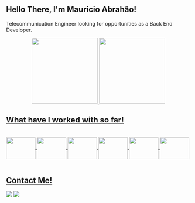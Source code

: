 <!--
**505mauricio/505mauricio** is a ✨ _special_ ✨ repository because its `README.md` (this file) appears on your GitHub profile.

Here are some ideas to get you started:

- 🔭 I’m currently working on ...
- 🌱 I’m currently learning ...
- 👯 I’m looking to collaborate on ...
- 🤔 I’m looking for help with ...
- 💬 Ask me about ...
- 📫 How to reach me: ...
- 😄 Pronouns: ...
- ⚡ Fun fact: ...
-->
## Hello There, I'm Mauricio Abrahão!
Telecommunication Engineer looking for opportunities as a Back End Developer.
<br>
<div align="center" dir="auto">
  <a href="https://github.com/505mauricio">
  <img height= "180em" src="https://github-readme-stats.vercel.app/api?username=505mauricio&show_icons=true&theme=dracula&include_all_commits=true&count_private=true" style="max-width: 100%;"/>
  <img height= "180em" src="https://github-readme-stats.vercel.app/api/top-langs?username=505mauricio&layout=compact&langs_count=16&theme=dracula" style="max-width: 100%;"/>
</div>

  
## What have I worked with so far!  
<div style="display: inline_block"><br>
  <img align="center" height="60" width="80" src="https://cdn.jsdelivr.net/gh/devicons/devicon/icons/java/java-original.svg" />
  <img align="center" height="60" width="80" src="https://cdn.jsdelivr.net/gh/devicons/devicon/icons/python/python-original.svg" />
  <img align="center" height="60" width="80" src="https://cdn.jsdelivr.net/gh/devicons/devicon/icons/pandas/pandas-original-wordmark.svg" />
  <img align="center" height="60" width="80" src="https://cdn.jsdelivr.net/gh/devicons/devicon/icons/neo4j/neo4j-original-wordmark.svg" />
  <img align="center" height="60" width="80" src="https://cdn.jsdelivr.net/gh/devicons/devicon/icons/spring/spring-original-wordmark.svg" />
  <img align="center" height="60" width="80" src="https://cdn.jsdelivr.net/gh/devicons/devicon/icons/docker/docker-original.svg" />
</div>
<br>
  
## Contact Me!
 <div>
 <a href="mailto:mauricioabrahaocr@gmail.com" target="_blank"><img src="https://img.shields.io/badge/Gmail-D14836?style=for-the-badge&logo=gmail&logoColor=white" target="_blank"></a>
 <a href="www.linkedin.com/in/mauricioabrahao505" target="_blank"><img src="https://img.shields.io/badge/LinkedIn-0077B5?style=for-the-badge&logo=linkedin&logoColor=white" target="_blank"></a>
   

 </div>
